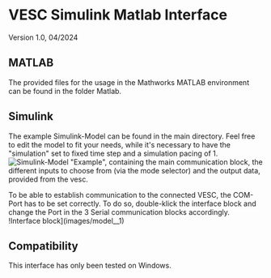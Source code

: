 # VESC Simulink Matlab Interface

Version 1.0, 04/2024<br>

## MATLAB

The provided files for the usage in the Mathworks MATLAB environment can be found in the folder Matlab.

## Simulink

The example Simulink-Model can be found in the main directory. Feel free to edit the model to fit your needs, while it's necessary to have the "simulation" set to fixed time step and a simulation pacing of 1.
![Simulink-Model "Example", containing the main communication block, the different inputs to choose from (via the mode selector) and the output data, provided from the vesc.](images/model__1)

To be able to establish communication to the connected VESC, the COM-Port has to be set correctly. To do so, double-klick the interface block and change the Port in the 3 Serial communication blocks accordingly.
!Interface block](images/model__1)

## Compatibility

This interface has only been tested on Windows.
